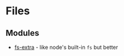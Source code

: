 # Files

## Modules

* [fs-extra](https://github.com/jprichardson/node-fs-extra) - like node's built-in `fs` but better